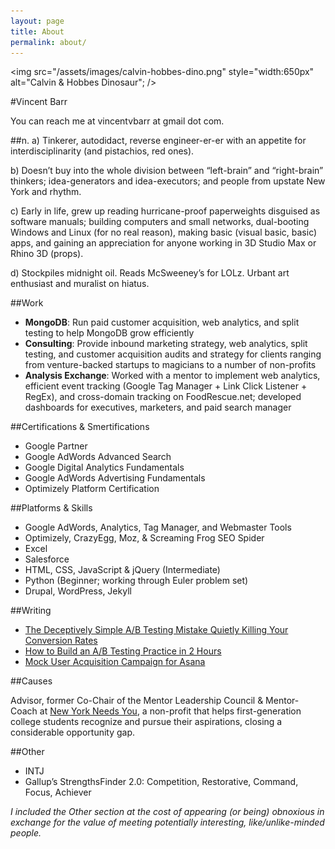 ```yaml
---
layout: page
title: About
permalink: about/
---
```


<img src="/assets/images/calvin-hobbes-dino.png" style="width:650px" alt="Calvin &amp; Hobbes Dinosaur"; />

#Vincent Barr

You can reach me at vincentvbarr at gmail dot com.

##n.
a) Tinkerer, autodidact, reverse engineer-er-er with an appetite for interdisciplinarity (and pistachios, red ones).

b) Doesn’t buy into the whole division between “left-brain” and “right-brain” thinkers; idea-generators and idea-executors; and people from upstate New York and rhythm.

c) Early in life, grew up reading hurricane-proof paperweights disguised as software manuals; building computers and small networks, dual-booting Windows and Linux (for no real reason), making basic (visual basic, basic) apps, and gaining an appreciation for anyone working in 3D Studio Max or Rhino 3D (props).

d) Stockpiles midnight oil. Reads McSweeney’s for LOLz. Urbant art enthusiast and muralist on hiatus.

##Work

* **MongoDB**: Run paid customer acquisition, web analytics, and split testing to help MongoDB grow efficiently  
* **Consulting**: Provide inbound marketing strategy, web analytics, split testing, and customer acquisition audits and strategy for clients ranging from venture-backed startups to magicians to a number of non-profits  
* **Analysis Exchange**: Worked with a mentor to implement web analytics, efficient event tracking (Google Tag Manager + Link Click Listener + RegEx), and cross-domain tracking on FoodRescue.net; developed dashboards for executives, marketers, and paid search manager

##Certifications  & Smertifications  
* Google Partner
* Google AdWords Advanced Search  
* Google Digital Analytics Fundamentals  
* Google AdWords Advertising Fundamentals  
* Optimizely Platform Certification  

##Platforms & Skills  
* Google AdWords, Analytics, Tag Manager, and Webmaster Tools  
* Optimizely, CrazyEgg, Moz, & Screaming Frog SEO Spider  
* Excel  
* Salesforce  
* HTML, CSS, JavaScript & jQuery (Intermediate)
* Python (Beginner; working through Euler problem set)
* Drupal, WordPress, Jekyll  

##Writing  
* [The Deceptively Simple A/B Testing Mistake Quietly Killing Your Conversion Rates](http://unbounce.com/a-b-testing/simple-ab-testing-mistake-thats-killing-conversion-rates/)  
* [How to Build an A/B Testing Practice in 2 Hours](https://blog.paymill.com/ab-testing-2-hours/)  
* [Mock User Acquisition Campaign for Asana](http://www.slideshare.net/vincentbarr/mock-user-acquisition-marketing-plan)  

##Causes

Advisor, former Co-Chair of the Mentor Leadership Council & Mentor-Coach at [New York Needs You](http://www.newyorkneedsyou.org), a non-profit that helps first-generation college students recognize and pursue their aspirations, closing a considerable opportunity gap.  

##Other

* INTJ
* Gallup’s StrengthsFinder 2.0: Competition, Restorative, Command, Focus, Achiever

_I included the Other section at the cost of appearing (or being) obnoxious in exchange for the value of meeting potentially interesting, like/unlike-minded people._

<a href="https://plus.google.com/+VincentBarr0?rel=author"></a>